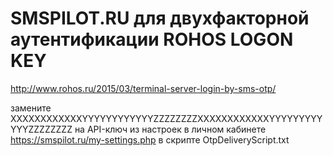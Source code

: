 # SMSPILOT.RU для двухфакторной аутентификации ROHOS LOGON KEY


http://www.rohos.ru/2015/03/terminal-server-login-by-sms-otp/

замените XXXXXXXXXXXXYYYYYYYYYYYYZZZZZZZZXXXXXXXXXXXXYYYYYYYYYYYYZZZZZZZZ
на API-ключ из настроек в личном кабинете https://smspilot.ru/my-settings.php
в скрипте OtpDeliveryScript.txt